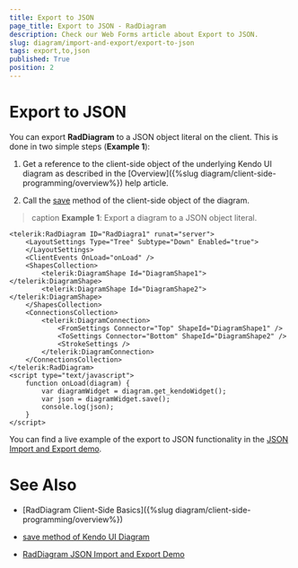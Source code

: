 ```yaml
---
title: Export to JSON
page_title: Export to JSON - RadDiagram
description: Check our Web Forms article about Export to JSON.
slug: diagram/import-and-export/export-to-json
tags: export,to,json
published: True
position: 2
---
```


# Export to JSON

You can export **RadDiagram** to a JSON object literal on the client. This is done in two simple steps (**Example 1**):

1. Get a reference to the client-side object of the underlying Kendo UI diagram as described in the [Overview]({%slug diagram/client-side-programming/overview%}) help article.

1. Call the [save](https://docs.telerik.com/kendo-ui/api/javascript/dataviz/ui/diagram#methods-save) method of the client-side object of the diagram.

>caption **Example 1**: Export a diagram to a JSON object literal.

````ASP.NET
<telerik:RadDiagram ID="RadDiagra1" runat="server">
	<LayoutSettings Type="Tree" Subtype="Down" Enabled="true">
	</LayoutSettings>
	<ClientEvents OnLoad="onLoad" />
	<ShapesCollection>
		<telerik:DiagramShape Id="DiagramShape1"></telerik:DiagramShape>
		<telerik:DiagramShape Id="DiagramShape2"></telerik:DiagramShape>
	</ShapesCollection>
	<ConnectionsCollection>
		<telerik:DiagramConnection>
			<FromSettings Connector="Top" ShapeId="DiagramShape1" />
			<ToSettings Connector="Bottom" ShapeId="DiagramShape2" />
			<StrokeSettings />
		</telerik:DiagramConnection>
	</ConnectionsCollection>
</telerik:RadDiagram>
<script type="text/javascript">
	function onLoad(diagram) {
		var diagramWidget = diagram.get_kendoWidget();
		var json = diagramWidget.save();
		console.log(json);
	}
</script>
````

You can find a live example of the export to JSON functionality in the [JSON Import and Export demo](https://demos.telerik.com/aspnet-ajax/diagram/examples/saveload/defaultcs.aspx).

# See Also

 * [RadDiagram Client-Side Basics]({%slug diagram/client-side-programming/overview%})

 * [save method of Kendo UI Diagram](https://docs.telerik.com/kendo-ui/api/javascript/dataviz/ui/diagram#methods-save)

 * [RadDiagram JSON Import and Export Demo](https://demos.telerik.com/aspnet-ajax/diagram/examples/saveload/defaultcs.aspx)
